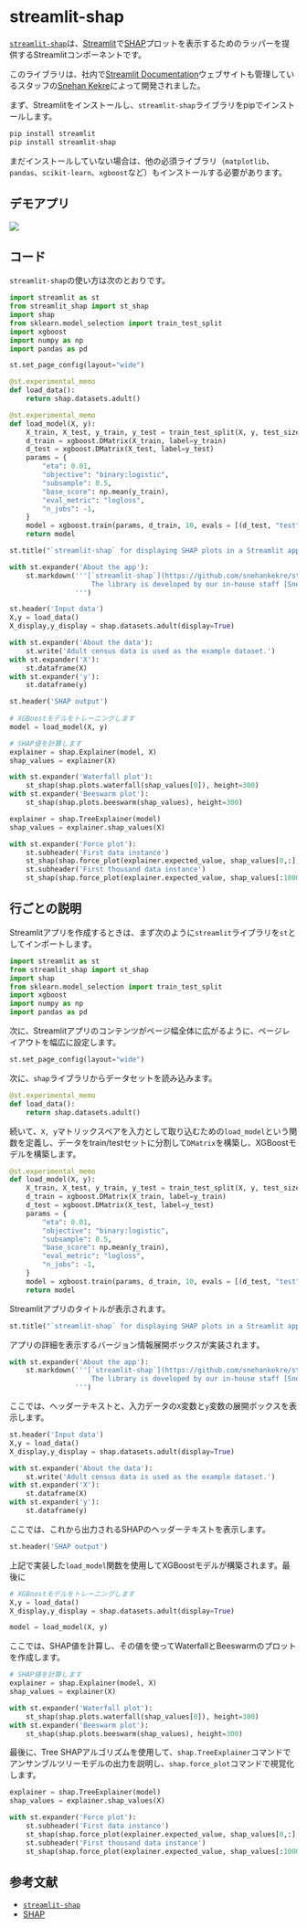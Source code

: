 # streamlit-shap

[`streamlit-shap`](https://github.com/snehankekre/streamlit-shap)は、[Streamlit](https://streamlit.io/)で[SHAP](https://github.com/slundberg/shap)プロットを表示するためのラッパーを提供するStreamlitコンポーネントです。

このライブラリは、社内で[Streamlit Documentation](https://docs.streamlit.io/)ウェブサイトも管理しているスタッフの[Snehan Kekre](https://github.com/snehankekre)によって開発されました。

まず、Streamlitをインストールし、`streamlit-shap`ライブラリをpipでインストールします。

```bash
pip install streamlit
pip install streamlit-shap
```

まだインストールしていない場合は、他の必須ライブラリ（`matplotlib`、`pandas`、`scikit-learn`、`xgboost`など）もインストールする必要があります。

## デモアプリ

[![](https://static.streamlit.io/badges/streamlit_badge_black_white.svg)](https://share.streamlit.io/dataprofessor/streamlit-shap/ "Streamlitアプリ")

## コード

`streamlit-shap`の使い方は次のとおりです。

```python
import streamlit as st
from streamlit_shap import st_shap
import shap
from sklearn.model_selection import train_test_split
import xgboost
import numpy as np
import pandas as pd

st.set_page_config(layout="wide")

@st.experimental_memo
def load_data():
    return shap.datasets.adult()

@st.experimental_memo
def load_model(X, y):
    X_train, X_test, y_train, y_test = train_test_split(X, y, test_size=0.2, random_state=7)
    d_train = xgboost.DMatrix(X_train, label=y_train)
    d_test = xgboost.DMatrix(X_test, label=y_test)
    params = {
        "eta": 0.01,
        "objective": "binary:logistic",
        "subsample": 0.5,
        "base_score": np.mean(y_train),
        "eval_metric": "logloss",
        "n_jobs": -1,
    }
    model = xgboost.train(params, d_train, 10, evals = [(d_test, "test")], verbose_eval=100, early_stopping_rounds=20)
    return model

st.title("`streamlit-shap` for displaying SHAP plots in a Streamlit app")

with st.expander('About the app'):
    st.markdown('''[`streamlit-shap`](https://github.com/snehankekre/streamlit-shap) is a Streamlit component that provides a wrapper to display [SHAP](https://github.com/slundberg/shap) plots in [Streamlit](https://streamlit.io/). 
                    The library is developed by our in-house staff [Snehan Kekre](https://github.com/snehankekre) who also maintains the [Streamlit Documentation](https://docs.streamlit.io/) website.
                ''')

st.header('Input data')
X,y = load_data()
X_display,y_display = shap.datasets.adult(display=True)

with st.expander('About the data'):
    st.write('Adult census data is used as the example dataset.')
with st.expander('X'):
    st.dataframe(X)
with st.expander('y'):
    st.dataframe(y)

st.header('SHAP output')
 
# XGBoostモデルをトレーニングします
model = load_model(X, y)

# SHAP値を計算します
explainer = shap.Explainer(model, X)
shap_values = explainer(X)

with st.expander('Waterfall plot'):
    st_shap(shap.plots.waterfall(shap_values[0]), height=300)
with st.expander('Beeswarm plot'):
    st_shap(shap.plots.beeswarm(shap_values), height=300)

explainer = shap.TreeExplainer(model)
shap_values = explainer.shap_values(X)

with st.expander('Force plot'):
    st.subheader('First data instance')
    st_shap(shap.force_plot(explainer.expected_value, shap_values[0,:], X_display.iloc[0,:]), height=200, width=1000)
    st.subheader('First thousand data instance')
    st_shap(shap.force_plot(explainer.expected_value, shap_values[:1000,:], X_display.iloc[:1000,:]), height=400, width=1000)
```

## 行ごとの説明

Streamlitアプリを作成するときは、まず次のように`streamlit`ライブラリを`st`としてインポートします。

```python
import streamlit as st
from streamlit_shap import st_shap
import shap
from sklearn.model_selection import train_test_split
import xgboost
import numpy as np
import pandas as pd
```

次に、Streamlitアプリのコンテンツがページ幅全体に広がるように、ページレイアウトを幅広に設定します。

```python
st.set_page_config(layout="wide")
```

次に、`shap`ライブラリからデータセットを読み込みます。

```python
@st.experimental_memo
def load_data():
    return shap.datasets.adult()
```

続いて、`X, y`マトリックスペアを入力として取り込むための`load_model`という関数を定義し、データをtrain/testセットに分割して`DMatrix`を構築し、XGBoostモデルを構築します。

```python
@st.experimental_memo
def load_model(X, y):
    X_train, X_test, y_train, y_test = train_test_split(X, y, test_size=0.2, random_state=7)
    d_train = xgboost.DMatrix(X_train, label=y_train)
    d_test = xgboost.DMatrix(X_test, label=y_test)
    params = {
        "eta": 0.01,
        "objective": "binary:logistic",
        "subsample": 0.5,
        "base_score": np.mean(y_train),
        "eval_metric": "logloss",
        "n_jobs": -1,
    }
    model = xgboost.train(params, d_train, 10, evals = [(d_test, "test")], verbose_eval=100, early_stopping_rounds=20)
    return model
```

Streamlitアプリのタイトルが表示されます。

```python
st.title("`streamlit-shap` for displaying SHAP plots in a Streamlit app")
```

アプリの詳細を表示するバージョン情報展開ボックスが実装されます。

```python
with st.expander('About the app'):
    st.markdown('''[`streamlit-shap`](https://github.com/snehankekre/streamlit-shap) is a Streamlit component that provides a wrapper to display [SHAP](https://github.com/slundberg/shap) plots in [Streamlit](https://streamlit.io/). 
                    The library is developed by our in-house staff [Snehan Kekre](https://github.com/snehankekre) who also maintains the [Streamlit Documentation](https://docs.streamlit.io/) website.
                ''')
```

ここでは、ヘッダーテキストと、入力データの`X`変数と`y`変数の展開ボックスを表示します。

```python
st.header('Input data')
X,y = load_data()
X_display,y_display = shap.datasets.adult(display=True)

with st.expander('About the data'):
    st.write('Adult census data is used as the example dataset.')
with st.expander('X'):
    st.dataframe(X)
with st.expander('y'):
    st.dataframe(y)
```

ここでは、これから出力されるSHAPのヘッダーテキストを表示します。

```python
st.header('SHAP output')
```

上記で実装した`load_model`関数を使用してXGBoostモデルが構築されます。最後に

```python
# XGBoostモデルをトレーニングします
X,y = load_data()
X_display,y_display = shap.datasets.adult(display=True)

model = load_model(X, y)
```

ここでは、SHAP値を計算し、その値を使ってWaterfallとBeeswarmのプロットを作成します。

```python
# SHAP値を計算します
explainer = shap.Explainer(model, X)
shap_values = explainer(X)

with st.expander('Waterfall plot'):
    st_shap(shap.plots.waterfall(shap_values[0]), height=300)
with st.expander('Beeswarm plot'):
    st_shap(shap.plots.beeswarm(shap_values), height=300)
```

最後に、Tree SHAPアルゴリズムを使用して、`shap.TreeExplainer`コマンドでアンサンブルツリーモデルの出力を説明し、`shap.force_plot`コマンドで視覚化します。

```python
explainer = shap.TreeExplainer(model)
shap_values = explainer.shap_values(X)

with st.expander('Force plot'):
    st.subheader('First data instance')
    st_shap(shap.force_plot(explainer.expected_value, shap_values[0,:], X_display.iloc[0,:]), height=200, width=1000)
    st.subheader('First thousand data instance')
    st_shap(shap.force_plot(explainer.expected_value, shap_values[:1000,:], X_display.iloc[:1000,:]), height=400, width=1000)
```

## 参考文献

- [`streamlit-shap`](https://github.com/snehankekre/streamlit-shap)
- [SHAP](https://github.com/slundberg/shap)